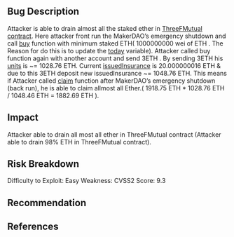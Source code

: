 ## Bug Description
Attacker is able to drain almost all the staked ether in [ThreeFMutual contract](https://etherscan.io/address/0x66be1bc6C6aF47900BBD4F3711801bE6C2c6CB32?utm_source=immunefi#code). Here attacker front run the MakerDAO’s emergency
shutdown and call [buy](https://etherscan.io/address/0x66be1bc6C6aF47900BBD4F3711801bE6C2c6CB32?utm_source=immunefi#code#L313) function with minimum staked ETH( 1000000000  wei of ETH . The Reason for do this is to update the [today](https://etherscan.io/address/0x66be1bc6C6aF47900BBD4F3711801bE6C2c6CB32?utm_source=immunefi#code#L53)
variable). Attacker called buy function again with another account and send 3ETH . By sending 3ETH his [units](https://etherscan.io/address/0x66be1bc6C6aF47900BBD4F3711801bE6C2c6CB32?utm_source=immunefi#code#L403) is ~= 1028.76 ETH.
Current [issuedInsurance](https://etherscan.io/address/0x66be1bc6C6aF47900BBD4F3711801bE6C2c6CB32?utm_source=immunefi#code#L49) is 20.000000016 ETH & due to this 3ETH deposit new issuedInsurance ~= 1048.76 ETH. This means if Attacker called [claim](https://etherscan.io/address/0x66be1bc6C6aF47900BBD4F3711801bE6C2c6CB32?utm_source=immunefi#code#L490) function after MakerDAO’s emergency shutdown (back run), he is able to claim allmost all Ether.( 1918.75 ETH * 1028.76 ETH /  1048.46 ETH =  1882.69 ETH ).

## Impact
Attacker able to drain all most all ether in ThreeFMutual contract (Attacker able to drain 98% ETH in ThreeFMutual contract). 

## Risk Breakdown
Difficulty to Exploit: Easy
Weakness:
CVSS2 Score: 9.3

## Recommendation


## References

